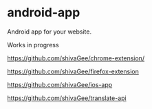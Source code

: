 android-app
===========

Android app for your website.

Works in progress

https://github.com/shivaGee/chrome-extension/

https://github.com/shivaGee/firefox-extension

https://github.com/shivaGee/ios-app

https://github.com/shivaGee/translate-api
